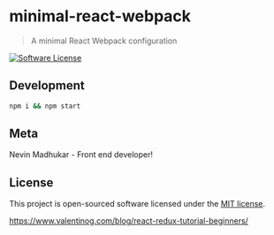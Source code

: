 # minimal-react-webpack
> A minimal React Webpack configuration

[![Software License](https://img.shields.io/badge/license-MIT-brightgreen.svg?style=flat)](LICENSE)

## Development

```bash
npm i && npm start
```

## Meta

Nevin Madhukar - Front end developer!

## License

This project is open-sourced software licensed under the [MIT license](http://opensource.org/licenses/MIT).


https://www.valentinog.com/blog/react-redux-tutorial-beginners/